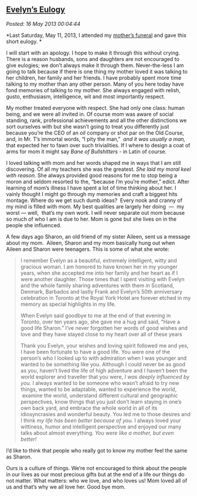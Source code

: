  
[Evelyn’s Eulogy](http://bakerjd99.wordpress.com/2013/05/15/evelyns-eulogy/)
----------------------------------------------------------------------------

*Posted: 16 May 2013 00:04:44*

*Last Saturday, May 11, 2013, I attended my [mother’s
funeral](http://www.franzen-davis.com/fh/obituaries/obituary.cfm?o\_id=2084629\&fh\_id=14384)
and gave this short eulogy. *

I will start with an apology. I hope to make it through this without
crying. There is a reason husbands, sons and daughters are not
encouraged to give eulogies; we don’t always make it through them.
Never-the-less I am going to talk because if there is one thing my
mother loved it was talking to her children, her family and her friends.
I have probably spent more time talking to my mother than any other
person. Many of you here today have fond memories of talking to my
mother. She always engaged with relish, gusto, enthusiasm, intelligence,
wit and most importantly respect.

My mother treated everyone with respect. She had only one class: human
being, and we were all invited in. Of course mom was aware of social
standing, rank, professional achievements and all the other distinctions
we sort ourselves with but she wasn’t going to treat you differently
just because you’re the CEO of an oil company or shot par on the Old
Course, and, in Mr. T’s immortal words, “I pity the man,”  *and it was
usually a man,* that expected her to fawn over such trivialities. If I
where to design a coat of arms for mom it might say *Bane of
Bullshitters* - in Latin of course.

I loved talking with mom and her words shaped me in ways that I am still
discovering. Of all my teachers she was the greatest. *She laid my moral
keel with reason.* She always provided good reasons for me to stop being
a moron and seldom resorted to the, “because I’m you’re mother,” edict.
After learning of mom’s illness I have spent a lot of time thinking
about her. I vainly thought I might go through my memories and craft a
biggest hits montage. Where do we get such dumb ideas?  Every nook and
cranny of my mind is filled with mom. My best qualities are largely her
doing  —  my worst — well,  that’s my own work. I will never separate
out mom because so much of who I am is due to her. Mom is gone but she
lives on in the people she influenced.

A few days ago Sharon, an old friend of my sister Aileen, sent us a
message about my mom.  Aileen, Sharon and my mom basically hung out when
Aileen and Sharon were teenagers. This is some of what she wrote:

> I remember Evelyn as a beautiful, extremely intelligent, witty and
> gracious woman. I am honored to have known her in my younger years,
> when she accepted me into her family and her heart as if I were
> another daughter. Those times that I spent visiting with Evelyn and
> the whole family sharing adventures with them in Scotland, Denmark,
> Barbados and lastly Frank and Evelyn’s 50th anniversary celebration in
> Toronto at the Royal York Hotel are forever etched in my memory as
> special highlights in my life.
>
> When Evelyn said goodbye to me at the end of that evening in Toronto,
> over ten years ago, she gave me a hug and said, “Have a good life
> Sharon.” I’ve never forgotten her words of good wishes and love and
> they have stayed close to my heart over all of these years
>
> Thank you Evelyn, your wishes and loving spirit followed me and yes, I
> have been fortunate to have a good life. You were one of the person’s
> who I looked up to with admiration when I was younger and wanted to be
> something like you. Although I could never be as good as you, haven’t
> lived the life of high adventure and I haven’t been the world explorer
> and traveller that you were, *I was deeply influenced by you.* I
> always wanted to be someone who wasn’t afraid to try new things,
> wanted to be adaptable, wanted to experience the world,  examine the
> world, understand different cultural and geographic perspectives, know
> things that you just don’t learn staying in one’s own back yard, and
> embrace the whole world in all of its idiosyncrasies and wonderful
> beauty. You led me to those desires and I think *my life has been
> better because of you.* I always loved your wittiness, humor and
> intelligent perspective and enjoyed our many talks about almost
> everything. *You were like a mother, but even better!*

I’d like to think that people who really got to know my mother feel the
same as Sharon.

Ours is a culture of things. We’re not encouraged to think about the
people in our lives as our most precious gifts but at the end of a life
our things do not matter. What matters: who we love, and who loves
us! Mom loved all of us and that’s why we all love her. Good bye mom.
